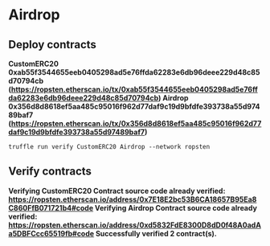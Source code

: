 # Airdrop

## Deploy contracts 

**CustomERC20 0xab55f3544655eeb0405298ad5e76ffda62283e6db96deee229d48c85d70794cb (https://ropsten.etherscan.io/tx/0xab55f3544655eeb0405298ad5e76ffda62283e6db96deee229d48c85d70794cb)
Airdrop 0x356d8d8618ef5aa485c95016f962d77daf9c19d9bfdfe393738a55d97489baf7 (https://ropsten.etherscan.io/tx/0x356d8d8618ef5aa485c95016f962d77daf9c19d9bfdfe393738a55d97489baf7)**

```
truffle run verify CustomERC20 Airdrop --network ropsten
```

## Verify contracts 
**Verifying CustomERC20
Contract source code already verified: https://ropsten.etherscan.io/address/0x7E18E2bc53B6CA18657B95Ea8C860FfB071721b4#code
Verifying Airdrop
Contract source code already verified: https://ropsten.etherscan.io/address/0xd5832FdE8300D8dD0f48A0adAa5DBFCcc65519fb#code
Successfully verified 2 contract(s).**
